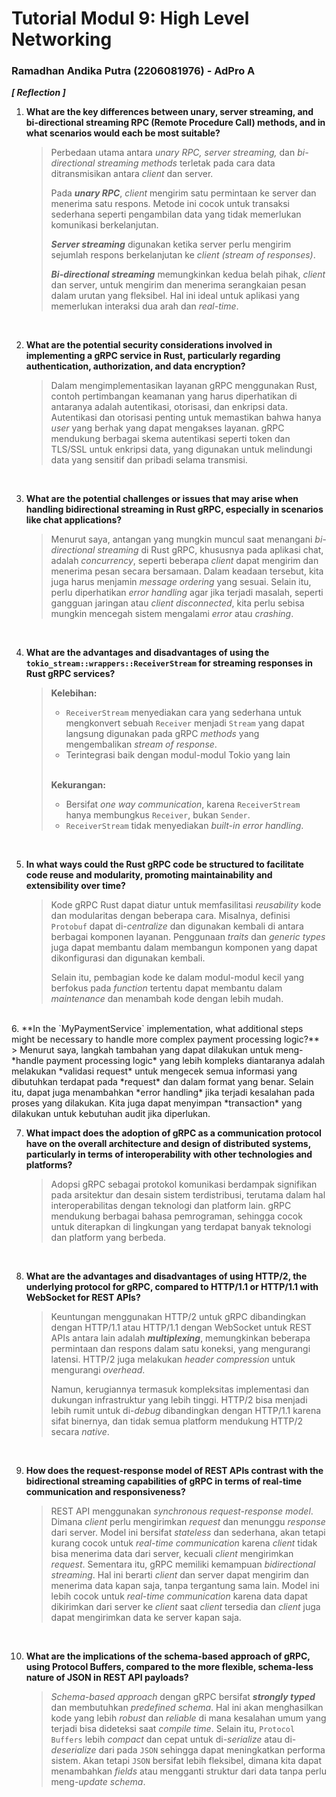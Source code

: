 # Tutorial Modul 9: High Level Networking
### Ramadhan Andika Putra (2206081976) - AdPro A <br>

***[ Reflection ]***<br>

1. **What are the key differences between unary, server streaming, and bi-directional streaming RPC (Remote Procedure Call) methods, and in what scenarios would each be most suitable?**
    > Perbedaan utama antara *unary RPC, server streaming,* dan *bi-directional streaming methods* terletak pada cara data ditransmisikan antara *client* dan server. 
    >
    > Pada ***unary RPC***, *client* mengirim satu permintaan ke server dan menerima satu respons. Metode ini cocok untuk transaksi sederhana seperti pengambilan data yang tidak memerlukan komunikasi berkelanjutan.
    > 
    > ***Server streaming*** digunakan ketika server perlu mengirim sejumlah respons berkelanjutan ke *client (stream of responses)*.
    >
    > ***Bi-directional streaming*** memungkinkan kedua belah pihak, *client* dan server, untuk mengirim dan menerima serangkaian pesan dalam urutan yang fleksibel. Hal ini ideal untuk aplikasi yang memerlukan interaksi dua arah dan *real-time*.
<br>

2. **What are the potential security considerations involved in implementing a gRPC service in Rust, particularly regarding authentication, authorization, and data encryption?**
    > Dalam mengimplementasikan layanan gRPC menggunakan Rust, contoh pertimbangan keamanan yang harus diperhatikan di antaranya adalah autentikasi, otorisasi, dan enkripsi data. Autentikasi dan otorisasi penting untuk memastikan bahwa hanya *user* yang berhak yang dapat mengakses layanan. gRPC mendukung berbagai skema autentikasi seperti token dan TLS/SSL untuk enkripsi data, yang digunakan untuk melindungi data yang sensitif dan pribadi selama transmisi.
<br>

3. **What are the potential challenges or issues that may arise when handling bidirectional streaming in Rust gRPC, especially in scenarios like chat applications?**
    > Menurut saya, antangan yang mungkin muncul saat menangani *bi-directional streaming* di Rust gRPC, khususnya pada aplikasi chat, adalah *concurrency*, seperti beberapa *client* dapat mengirim dan menerima pesan secara bersamaan. Dalam keadaan tersebut, kita juga harus menjamin *message ordering* yang sesuai. Selain itu, perlu diperhatikan *error handling* agar jika terjadi masalah, seperti gangguan jaringan atau *client disconnected*, kita perlu sebisa mungkin mencegah sistem mengalami *error* atau *crashing*.
<br>

4. **What are the advantages and disadvantages of using the `tokio_stream::wrappers::ReceiverStream` for streaming responses in Rust gRPC services?**
    > **Kelebihan:**<br>
    > * `ReceiverStream` menyediakan cara yang sederhana untuk mengkonvert sebuah `Receiver` menjadi `Stream` yang dapat langsung digunakan pada gRPC *methods* yang mengembalikan *stream of response*.
    > * Terintegrasi baik dengan modul-modul Tokio yang lain
    > <br>
    > 
    > **Kekurangan:**
    > * Bersifat *one way communication*, karena `ReceiverStream` hanya membungkus `Receiver`, bukan `Sender`.
    > * `ReceiverStream` tidak menyediakan *built-in error handling*.
<br>

5. **In what ways could the Rust gRPC code be structured to facilitate code reuse and modularity, promoting maintainability and extensibility over time?**
    > Kode gRPC Rust dapat diatur untuk memfasilitasi *reusability* kode dan modularitas dengan beberapa cara. Misalnya, definisi `Protobuf` dapat di-*centralize* dan digunakan kembali di antara berbagai komponen layanan. Penggunaan *traits* dan *generic types* juga dapat membantu dalam membangun komponen yang dapat dikonfigurasi dan digunakan kembali.
    >
    > Selain itu, pembagian kode ke dalam modul-modul kecil yang berfokus pada *function* tertentu dapat membantu dalam *maintenance* dan menambah kode dengan lebih mudah.
<br>
6. **In the `MyPaymentService` implementation, what additional steps might be necessary to handle more complex payment processing logic?**
    > Menurut saya, langkah tambahan yang dapat dilakukan untuk meng-*handle payment processing logic* yang lebih kompleks diantaranya adalah melakukan *validasi request* untuk mengecek semua informasi yang dibutuhkan terdapat pada *request* dan dalam format yang benar. Selain itu, dapat juga menambahkan *error handling* jika terjadi kesalahan pada proses yang dilakukan. Kita juga dapat menyimpan *transaction* yang dilakukan untuk kebutuhan audit jika diperlukan.
<br>

7. **What impact does the adoption of gRPC as a communication protocol have on the overall architecture and design of distributed systems, particularly in terms of interoperability with other technologies and platforms?**
    > Adopsi gRPC sebagai protokol komunikasi berdampak signifikan pada arsitektur dan desain sistem terdistribusi, terutama dalam hal interoperabilitas dengan teknologi dan platform lain. gRPC mendukung berbagai bahasa pemrograman, sehingga cocok untuk diterapkan di lingkungan yang terdapat banyak teknologi dan platform yang berbeda.
<br>

8. **What are the advantages and disadvantages of using HTTP/2, the underlying protocol for gRPC, compared to HTTP/1.1 or HTTP/1.1 with WebSocket for REST APIs?**
    > Keuntungan menggunakan HTTP/2 untuk gRPC dibandingkan dengan HTTP/1.1 atau HTTP/1.1 dengan WebSocket untuk REST APIs antara lain adalah ***multiplexing***, memungkinkan beberapa permintaan dan respons dalam satu koneksi, yang mengurangi latensi. HTTP/2 juga melakukan *header compression* untuk mengurangi *overhead*. 
    >
    > Namun, kerugiannya termasuk kompleksitas implementasi dan dukungan infrastruktur yang lebih tinggi. HTTP/2 bisa menjadi lebih rumit untuk di-*debug* dibandingkan dengan HTTP/1.1 karena sifat binernya, dan tidak semua platform mendukung HTTP/2 secara *native*.
<br>

9. **How does the request-response model of REST APIs contrast with the bidirectional streaming capabilities of gRPC in terms of real-time communication and responsiveness?**
    > REST API menggunakan *synchronous request-response model*. Dimana *client* perlu mengirimkan *request* dan menunggu *response* dari server. Model ini bersifat *stateless* dan sederhana, akan tetapi kurang cocok untuk *real-time communication* karena *client* tidak bisa menerima data dari server, kecuali *client* mengirimkan *request*. Sementara itu, gRPC memiliki kemampuan *bidirectional streaming*. Hal ini berarti *client* dan server dapat mengirim dan menerima data kapan saja, tanpa tergantung sama lain. Model ini lebih cocok untuk *real-time communication* karena data dapat dikirimkan dari server ke *client* saat *client* tersedia dan *client* juga dapat mengirimkan data ke server kapan saja.
<br>

10. **What are the implications of the schema-based approach of gRPC, using Protocol Buffers, compared to the more flexible, schema-less nature of JSON in REST API payloads?**
    > *Schema-based approach* dengan gRPC bersifat ***strongly typed*** dan membutuhkan *predefined schema*. Hal ini akan menghasilkan kode yang lebih *robust* dan *reliable* di mana kesalahan umum yang terjadi bisa dideteksi saat *compile time*. Selain itu, `Protocol Buffers` lebih *compact* dan cepat untuk di-*serialize* atau di-*deserialize* dari pada `JSON` sehingga dapat meningkatkan performa sistem. Akan tetapi `JSON` bersifat lebih fleksibel, dimana kita dapat menambahkan *fields* atau mengganti struktur dari data tanpa perlu meng-*update* *schema*.